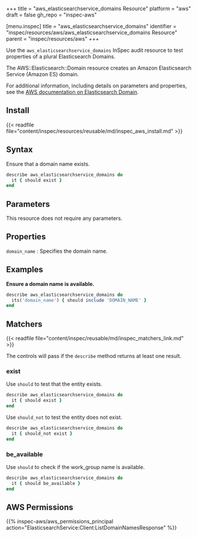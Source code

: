 +++
title = "aws_elasticsearchservice_domains Resource"
platform = "aws"
draft = false
gh_repo = "inspec-aws"

[menu.inspec]
title = "aws_elasticsearchservice_domains"
identifier = "inspec/resources/aws/aws_elasticsearchservice_domains Resource"
parent = "inspec/resources/aws"
+++

Use the `aws_elasticsearchservice_domains` InSpec audit resource to test properties of a plural Elasticsearch Domains.

The AWS::Elasticsearch::Domain resource creates an Amazon Elasticsearch Service (Amazon ES) domain.

For additional information, including details on parameters and properties, see the [AWS documentation on Elasticsearch Domain](https://docs.aws.amazon.com/AWSCloudFormation/latest/UserGuide/aws-resource-elasticsearch-domain.html).

## Install

{{< readfile file="content/inspec/resources/reusable/md/inspec_aws_install.md" >}}

## Syntax

Ensure that a domain name exists.

```ruby
describe aws_elasticsearchservice_domains do
  it { should exist }
end
```

## Parameters

This resource does not require any parameters.

## Properties

`domain_name`
: Specifies the domain name.

## Examples

**Ensure a domain name is available.**

```ruby
describe aws_elasticsearchservice_domains do
  its('domain_name') { should include 'DOMAIN_NAME' }
end
```

## Matchers

{{< readfile file="content/inspec/reusable/md/inspec_matchers_link.md" >}}

The controls will pass if the `describe` method returns at least one result.

### exist

Use `should` to test that the entity exists.

```ruby
describe aws_elasticsearchservice_domains do
  it { should exist }
end
```

Use `should_not` to test the entity does not exist.

```ruby
describe aws_elasticsearchservice_domains do
  it { should_not exist }
end
```

### be_available

Use `should` to check if the work_group name is available.

```ruby
describe aws_elasticsearchservice_domains do
  it { should be_available }
end
```

## AWS Permissions

{{% inspec-aws/aws_permissions_principal action="ElasticsearchService:Client:ListDomainNamesResponse" %}}
